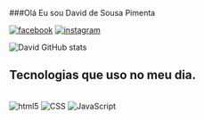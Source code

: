 ###Olá Eu sou David de Sousa Pimenta

[![facebook](https://img.shields.io/badge/Facebook-1877F2?style=for-the-badge&logo=facebook&logoColor=white)](https://www.facebook.com/david.pimenta.718)
[![instagram](https://img.shields.io/badge/Instagram-E4405F?style=for-the-badge&logo=instagram&logoColor=white)](https://www.instagram.com/david.pimenta.718/)

![David GitHub stats](https://github-readme-stats.vercel.app/api?username=Davidpimenta&show_icons=true&theme=radical)

## Tecnologias que uso no meu dia.

<div style="display: inline_block"></br>
    <img aling="center" alt="html5" src="https://img.shields.io/badge/HTML5-E34F26?style=for-the-badge&logo=html5&logoColor=white" />
    <img aling="center" alt="CSS" src="https://img.shields.io/badge/CSS3-1572B6?style=for-the-badge&logo=css3&logoColor=white" />
    <img aling="center" alt="JavaScript" src="https://img.shields.io/badge/JavaScript-F7DF1E?style=for-the-badge&logo=javascript&logoColor=black" />
</div>
